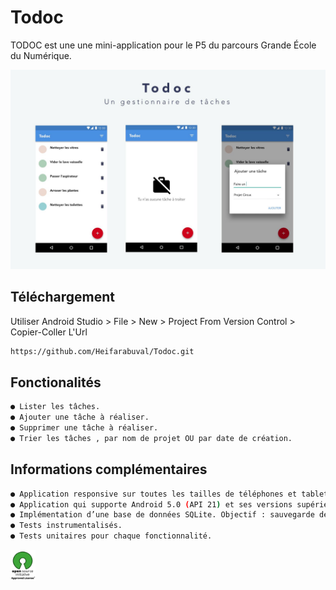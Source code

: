 
# Todoc
TODOC est une une mini-application pour le P5 du parcours Grande École du Numérique.

<img src="https://raw.githubusercontent.com/Heifarabuval/Todoc/master/images/todoc.png">


## Téléchargement
Utiliser Android Studio > File > New > Project From Version Control > Copier-Coller L'Url
```bash
https://github.com/Heifarabuval/Todoc.git
```

## Fonctionalités 
```bash
● Lister les tâches.  
● Ajouter une tâche à réaliser.  
● Supprimer une tâche à réaliser.  
● Trier les tâches , par nom de projet OU par date de création.  

```

## Informations complémentaires 
```bash
● Application responsive sur toutes les tailles de téléphones et tablettes Android en modes portrait et paysage.  
● Application qui supporte Android 5.0 (API 21) et ses versions supérieures.  
● Implémentation d’une base de données SQLite. Objectif : sauvegarde de la liste des tâches facilitée et structurée.
● Tests instrumentalisés.  
● Tests unitaires pour chaque fonctionnalité.

```
<img src="https://raw.githubusercontent.com/Heifarabuval/Entrevoisins/master/images/OS.png" width="40" height="50">

